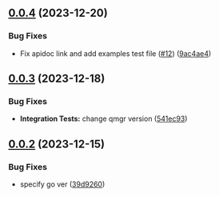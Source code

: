 ## [0.0.4](https://github.com/IBM/mqcloud-go-sdk/compare/v0.0.3...v0.0.4) (2023-12-20)


### Bug Fixes

* Fix apidoc link and add examples test file ([#12](https://github.com/IBM/mqcloud-go-sdk/issues/12)) ([9ac4ae4](https://github.com/IBM/mqcloud-go-sdk/commit/9ac4ae4e2cc689368d4e2fd5ec1c901a06424f41))

## [0.0.3](https://github.com/IBM/mqcloud-go-sdk/compare/v0.0.2...v0.0.3) (2023-12-18)


### Bug Fixes

* **Integration Tests:** change qmgr version ([541ec93](https://github.com/IBM/mqcloud-go-sdk/commit/541ec93d83284bae27f27901771aa94dda2d0aac))

## [0.0.2](https://github.com/IBM/mqcloud-go-sdk/compare/v0.0.1...v0.0.2) (2023-12-15)


### Bug Fixes

* specify go ver ([39d9260](https://github.com/IBM/mqcloud-go-sdk/commit/39d92601a94beb94e83f3d5c4a5423b031d40cc3))
